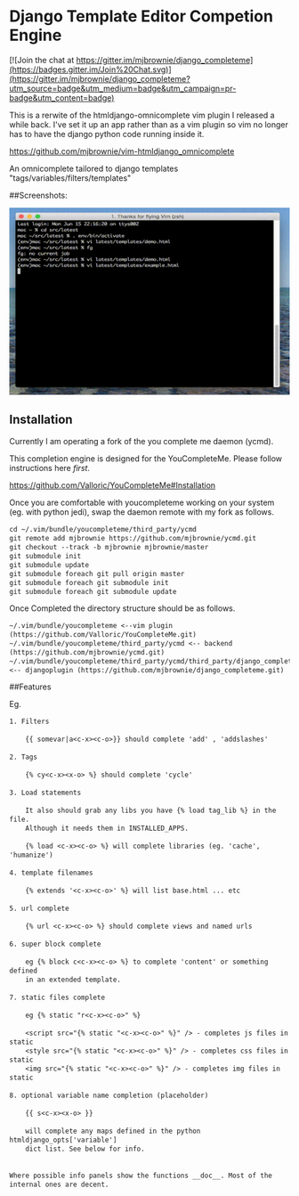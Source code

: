 # Django Template Editor Competion Engine

[![Join the chat at https://gitter.im/mjbrownie/django_completeme](https://badges.gitter.im/Join%20Chat.svg)](https://gitter.im/mjbrownie/django_completeme?utm_source=badge&utm_medium=badge&utm_campaign=pr-badge&utm_content=badge)

This is a rerwite of the htmldjango-omnicomplete vim plugin I released a while
back. I've set it up an app rather than as a vim plugin so vim no longer has to
have the django python code running inside it.

https://github.com/mjbrownie/vim-htmldjango_omnicomplete

An omnicomplete tailored to django templates "tags/variables/filters/templates"

##Screenshots:

![](https://raw.githubusercontent.com/mjbrownie/media/master/django_completeme.gif)

## Installation

Currently I am operating a fork of the you complete me daemon (ycmd).

This completion engine is designed for the YouCompleteMe. Please follow
instructions here *first*.

https://github.com/Valloric/YouCompleteMe#Installation

Once you are comfortable with youcompleteme working on your system (eg. with
python jedi), swap the daemon remote with my fork as follows.

    cd ~/.vim/bundle/youcompleteme/third_party/ycmd
    git remote add mjbrownie https://github.com/mjbrownie/ycmd.git
    git checkout --track -b mjbrownie mjbrownie/master
    git submodule init
    git submodule update
    git submodule foreach git pull origin master
    git submodule foreach git submodule init
    git submodule foreach git submodule update

Once Completed the directory structure should be as follows.

    ~/.vim/bundle/youcompleteme <--vim plugin (https://github.com/Valloric/YouCompleteMe.git)
    ~/.vim/bundle/youcompleteme/third_party/ycmd <-- backend (https://github.com/mjbrownie/ycmd.git)
    ~/.vim/bundle/youcompleteme/third_party/ycmd/third_party/django_completeme <-- djangoplugin (https://github.com/mjbrownie/django_completeme.git)




##Features

Eg.

    1. Filters

        {{ somevar|a<c-x><c-o>}} should complete 'add' , 'addslashes'

    2. Tags

        {% cy<c-x><x-o> %} should complete 'cycle'

    3. Load statements

        It also should grab any libs you have {% load tag_lib %} in the file.
        Although it needs them in INSTALLED_APPS.

        {% load <c-x><c-o> %} will complete libraries (eg. 'cache', 'humanize')

    4. template filenames

        {% extends '<c-x><c-o>' %} will list base.html ... etc

    5. url complete

        {% url <c-x><c-o> %} should complete views and named urls

    6. super block complete

        eg {% block c<c-x><c-o> %} to complete 'content' or something defined
        in an extended template.

    7. static files complete

        eg {% static "r<c-x><c-o>" %}

        <script src="{% static "<c-x><c-o>" %}" /> - completes js files in static
        <style src="{% static "<c-x><c-o>" %}" /> - completes css files in static
        <img src="{% static "<c-x><c-o>" %}" /> - completes img files in static

    8. optional variable name completion (placeholder)

        {{ s<c-x><x-o> }}

        will complete any maps defined in the python htmldjango_opts['variable']
        dict list. See below for info.


    Where possible info panels show the functions __doc__. Most of the
    internal ones are decent.
